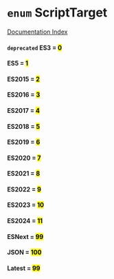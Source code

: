 # `enum` ScriptTarget

[Documentation Index](../README.md)

#### `deprecated` ES3 = <mark>0</mark>



#### ES5 = <mark>1</mark>



#### ES2015 = <mark>2</mark>



#### ES2016 = <mark>3</mark>



#### ES2017 = <mark>4</mark>



#### ES2018 = <mark>5</mark>



#### ES2019 = <mark>6</mark>



#### ES2020 = <mark>7</mark>



#### ES2021 = <mark>8</mark>



#### ES2022 = <mark>9</mark>



#### ES2023 = <mark>10</mark>



#### ES2024 = <mark>11</mark>



#### ESNext = <mark>99</mark>



#### JSON = <mark>100</mark>



#### Latest = <mark>99</mark>



